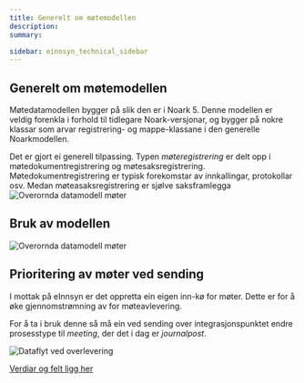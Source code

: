 ```yaml
---
title: Generelt om møtemodellen
description:
summary:

sidebar: einnsyn_technical_sidebar
---
```


## Generelt om møtemodellen
Møtedatamodellen bygger på slik den er i Noark 5. Denne modellen er veldig forenkla i forhold til tidlegare Noark-versjonar, og bygger på nokre
klassar som arvar registrering- og mappe-klassane i den generelle Noarkmodellen.

Det er gjort ei generell tilpassing.  Typen *møteregistrering* er delt opp i møtedokumentregistrering og møtesaksregistrering. Møtedokumentregistrering er
typisk forekomstar av innkallingar, protokollar osv. Medan møteasaksregistrering er sjølve saksframlegga
![Overornda datamodell møter]({{site.baseurl}}/images/einnsyn/einnsynn_moetemodell_overordna.png)


## Bruk av modellen
![Overornda datamodell møter]({{site.baseurl}}/images/einnsyn/einnsyn_bruk_av_moetedatamodell.png)

## Prioritering av møter ved sending
I mottak på eInnsyn er det oppretta ein eigen inn-kø for møter. Dette er for å øke gjennomstrømning av for møteavlevering.

For å ta i bruk denne så må ein ved sending over integrasjonspunktet endre prosesstype til *meeting*, der det i dag er *journalpost*.

![Dataflyt ved overlevering]({{site.baseurl}}/images/einnsyn/moetekoe.png)

[Verdiar og felt ligg her](https://docs.digdir.no/eformidling_nm_message.html#einnsyn)
